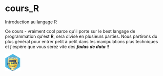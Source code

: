 # cours_R
Introduction au langage R

Ce cours - vraiment cool parce qu'il porte sur le best langage de programmation qu'est **R**, sera divisé en plusieurs parties.
Nous partirons du plus général pour entrer petit à petit dans les manipulations plus techniques et j'espère que vous serez vite des *__fadas de data__* !!

<img src="https://github.com/DianeThy/cours_R/blob/main/sticker.png" width="10%">


